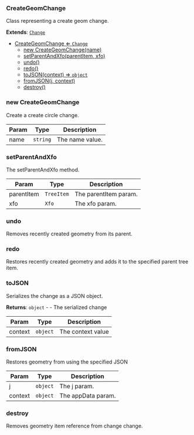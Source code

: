 <a name="CreateGeomChange"></a>

### CreateGeomChange 
Class representing a create geom change.


**Extends**: <code>[Change](api/UndoRedo\Change.md)</code>  

* [CreateGeomChange ⇐ <code>Change</code>](#CreateGeomChange)
    * [new CreateGeomChange(name)](#new-CreateGeomChange)
    * [setParentAndXfo(parentItem, xfo)](#setParentAndXfo)
    * [undo()](#undo)
    * [redo()](#redo)
    * [toJSON(context) ⇒ <code>object</code>](#toJSON)
    * [fromJSON(j, context)](#fromJSON)
    * [destroy()](#destroy)

<a name="new_CreateGeomChange_new"></a>

### new CreateGeomChange
Create a create circle change.


| Param | Type | Description |
| --- | --- | --- |
| name | <code>string</code> | The name value. |

<a name="CreateGeomChange+setParentAndXfo"></a>

### setParentAndXfo
The setParentAndXfo method.



| Param | Type | Description |
| --- | --- | --- |
| parentItem | <code>TreeItem</code> | The parentItem param. |
| xfo | <code>Xfo</code> | The xfo param. |

<a name="CreateGeomChange+undo"></a>

### undo
Removes recently created geometry from its parent.


<a name="CreateGeomChange+redo"></a>

### redo
Restores recently created geometry and adds it to the specified parent tree item.


<a name="CreateGeomChange+toJSON"></a>

### toJSON
Serializes the change as a JSON object.


**Returns**: <code>object</code> - - The serialized change  

| Param | Type | Description |
| --- | --- | --- |
| context | <code>object</code> | The context value |

<a name="CreateGeomChange+fromJSON"></a>

### fromJSON
Restores geometry from using the specified JSON



| Param | Type | Description |
| --- | --- | --- |
| j | <code>object</code> | The j param. |
| context | <code>object</code> | The appData param. |

<a name="CreateGeomChange+destroy"></a>

### destroy
Removes geometry item reference from change change.


